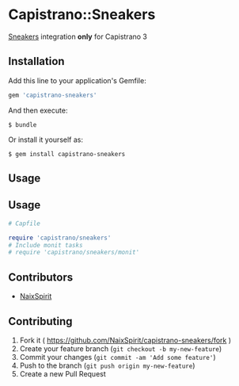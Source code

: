 # Capistrano::Sneakers

[Sneakers](https://github.com/jondot/sneakers) integration **only** for Capistrano 3

## Installation

Add this line to your application's Gemfile:

```ruby
gem 'capistrano-sneakers'
```

And then execute:

    $ bundle

Or install it yourself as:

    $ gem install capistrano-sneakers

## Usage

## Usage
```ruby
# Capfile

require 'capistrano/sneakers'
# Include monit tasks
# require 'capistrano/sneakers/monit'
```

## Contributors

- [NaixSpirit](https://github.com/NaixSpirit)

## Contributing

1. Fork it ( https://github.com/NaixSpirit/capistrano-sneakers/fork )
2. Create your feature branch (`git checkout -b my-new-feature`)
3. Commit your changes (`git commit -am 'Add some feature'`)
4. Push to the branch (`git push origin my-new-feature`)
5. Create a new Pull Request
